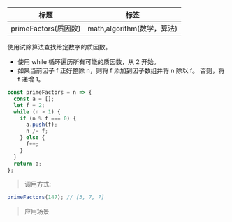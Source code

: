 | 标题                 | 标签                       |
| -------------------- | -------------------------- |
| primeFactors(质因数) | math,algorithm(数学，算法) |

使用试除算法查找给定数字的质因数。

- 使用 while 循环遍历所有可能的质因数，从 2 开始。
- 如果当前因子 f 正好整除 n，则将 f 添加到因子数组并将 n 除以 f。 否则，将 f 递增 1。

```js
const primeFactors = n => {
  const a = [];
  let f = 2;
  while (n > 1) {
    if (n % f === 0) {
      a.push(f);
      n /= f;
    } else {
      f++;
    }
  }
  return a;
};
```

> 调用方式:

```js
primeFactors(147); // [3, 7, 7]
```

> 应用场景
